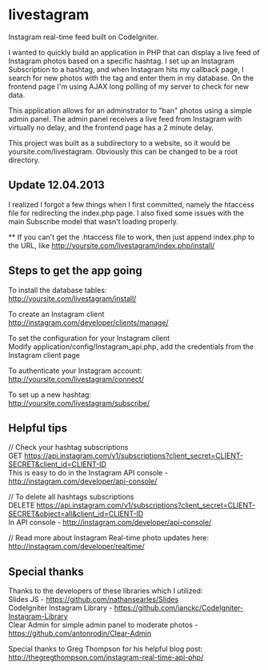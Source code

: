 livestagram
===========

Instagram real-time feed built on CodeIgniter.

I wanted to quickly build an application in PHP that can display a live feed of Instagram photos based on a specific hashtag. I set up an Instagram Subscription to a hashtag, and when Instagram hits my callback page, I search for new photos with the tag and enter them in my database. On the frontend page I'm using AJAX long polling of my server to check for new data.

This application allows for an adminstrator to "ban" photos using a simple admin panel. The admin panel receives a live feed from Instagram with virtually no delay, and the frontend page has a 2 minute delay.

This project was built as a subdirectory to a website, so it would be yoursite.com/livestagram. Obviously this can be changed to be a root directory. 


Update 12.04.2013  
-------------------------  

I realized I forgot a few things when I first committed, namely the htaccess file for redirecting the index.php page. I also fixed some issues with the main Subscribe model that wasn't loading properly.

** If you can't get the .htaccess file to work, then just append index.php to the URL, like http://yoursite.com/livestagram/index.php/install/ 


Steps to get the app going  
-------------------------------  
To install the database tables:  
http://yoursite.com/livestagram/install/  

To create an Instagram client  
http://instagram.com/developer/clients/manage/

To set the configuration for your Instagram client  
Modify application/config/Instagram_api.php, add the credentials from the Instagram client page 

To authenticate your Instagram account:  
http://yoursite.com/livestagram/connect/  

To set up a new hashtag:  
http://yoursite.com/livestagram/subscribe/  



Helpful tips  
-------------------------------  
// Check your hashtag subscriptions  
GET https://api.instagram.com/v1/subscriptions?client_secret=CLIENT-SECRET&client_id=CLIENT-ID  
This is easy to do in the Instagram API console - http://instagram.com/developer/api-console/  

// To delete all hashtags subscriptions  
DELETE https://api.instagram.com/v1/subscriptions?client_secret=CLIENT-SECRET&object=all&client_id=CLIENT-ID  
In API console - http://instagram.com/developer/api-console/  

// Read more about Instagram Real-time photo updates here:  
http://instagram.com/developer/realtime/  


Special thanks  
-------------------------------  
Thanks to the developers of these libraries which I utilized:  
Slides JS - https://github.com/nathansearles/Slides  
CodeIgniter Instagram Library - https://github.com/ianckc/CodeIgniter-Instagram-Library  
Clear Admin for simple admin panel to moderate photos - https://github.com/antonrodin/Clear-Admin

Special thanks to Greg Thompson for his helpful blog post:  
http://thegregthompson.com/instagram-real-time-api-php/
